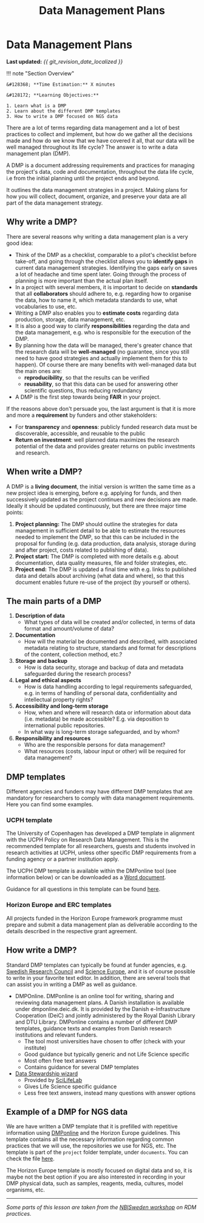 ﻿---
title: Data Management Plans
summary: A brief description of my document.
---

# Data Management Plans

**Last updated:** *{{ git_revision_date_localized }}*

!!! note "Section Overview"

    &#128368; **Time Estimation:** X minutes  

    &#128172; **Learning Objectives:**    
       
    1. Learn what is a DMP
    2. Learn about the different DMP templates
    3. How to write a DMP focused on NGS data

There are a lot of terms regarding data management and a lot of best practices to collect and implement, but how do we gather all the decisions made and how do we know that we have covered it all, that our data will be well managed throughout its life cycle? The answer is to write a data management plan (DMP).

A DMP is a document addressing requirements and practices for managing the project's data, code and documentation, throughout the data life cycle, i.e from the initial planning until the project ends and beyond.

It outlines the data management strategies in a project. Making plans for how you will collect, document, organize, and preserve your data are all part of the data management strategy.

## Why write a DMP?

There are several reasons why writing a data management plan is a very good idea:

* Think of the DMP as a checklist, comparable to a pilot's checklist before take-off, and going through the checklist allows you to **identify gaps** in current data management strategies. Identifying the gaps early on saves a lot of headache and time spent later. Going through the process of planning is more important than the actual plan itself.
* In a project with several members, it is important to decide on **standards** that all **collaborators** should adhere to, e.g. regarding how to organise the data, how to name it, which metadata standards to use, what vocabularies to use, etc.
* Writing a DMP also enables you to **estimate costs** regarding data production, storage, data management, etc.
* It is also a good way to clarify **responsibilities** regarding the data and the data management, e.g. who is responsible for the execution of the DMP.
* By planning how the data will be managed, there's greater chance that the research data will be **well-managed** (no guarantee, since you still need to have good strategies and actually implement them for this to happen). Of course there are many benefits with well-managed data but the main ones are:
    * **reproducibility**, so that the results can be verified
    * **reusability**, so that this data can be used for answering other scientific questions, thus reducing redundancy
* A DMP is the first step towards being **FAIR** in your project.

If the reasons above don't persuade you, the last argument is that it is more and more a **requirement** by funders and other stakeholders:

* For **transparency** and **openness**: publicly funded research data must be discoverable, accessible, and reusable to the public
* **Return on investment**: well planned data maximizes the research potential of the data and provides greater returns on public investments and research.

## When write a DMP?

A DMP is a **living document**, the initial version is written the same time as a new project idea is emerging, before e.g. applying for funds, and then successively updated as the project continues and new decisions are made. Ideally it should be updated continuously, but there are three major time points:

1. **Project planning:** The DMP should outline the strategies for data management in sufficient detail to be able to estimate the resources needed to implement the DMP, so that this can be included in the proposal for funding (e.g. data production, data analysis, storage during and after project, costs related to publishing of data).
2. **Project start:** The DMP is completed with more details e.g. about documentation, data quality measures, file and folder strategies, etc.
3. **Project end:** The DMP is updated a final time with e.g. links to published data and details about archiving (what data and where), so that this document enables future re-use of the project (by yourself or others).

## The main parts of a DMP

1. **Description of data**
    * What types of data will be created and/or collected, in terms of data format and amount/volume of data?
2. **Documentation**
    * How will the material be documented and described, with associated metadata relating to structure, standards and format for descriptions of the content, collection method, etc.?
3. **Storage and backup**
    * How is data security, storage and backup of data and metadata safeguarded during the research process?
4. **Legal and ethical aspects**
    * How is data handling according to legal requirements safeguarded, e.g. in terms of handling of personal data, confidentiality and intellectual property rights?
5. **Accessibility and long-term storage**
    * How, when and where will research data or information about data (i.e. metadata) be made accessible? E.g. via deposition to international public repositories.
    * In what way is long-term storage safeguarded, and by whom?
6. **Responsibility and resources**
    * Who are the responsible persons for data management?
    * What resources (costs, labour input or other) will be required for data management?

## DMP templates

Different agencies and funders may have different DMP templates that are mandatory for researchers to comply with data management requirements. Here you can find some examples.

### UCPH template

The University of Copenhagen has developed a DMP template in alignment with the UCPH Policy on Research Data Manage​ment. This is the recommended template for all researchers, guests and students involved in research activities at UCPH, unless other specific DMP requirements from a funding agency or a partner institution apply.

The UCPH DMP template is available within the DMPonline tool (see information below) or can be downloaded as a [Word document](https://kunet.ku.dk/work-areas/research/data/data-management-plans/Documents/UCPH%20Data%20Management%20Plan%20Template%20v2.1.docx).

Guidance for all questions in this template can be found [here](https://kunet.ku.dk/work-areas/research/data/data-management-plans/Documents/Guidelines%20for%20UCPH's%20data%20management%20plan%20template%20v2.1.pdf).

### Horizon Europe and ERC templates

All projects funded in the Horizon Europe framework programme must prepare and submit a data management plan as deliverable according to the details described in the respective grant agreement.

## How write a DMP?

Standard DMP templates can typically be found at funder agencies, e.g. [Swedish Research Council](https://www.vr.se/english/applying-for-funding/requirements-terms-and-conditions/producing-a-data-management-plan/data-management-plan-template.html) and [Science Europe](https://www.scienceeurope.org/media/jezkhnoo/se_rdm_practical_guide_final.pdf), and it is of course possible to write in your favorite text editor. In addition, there are several tools that can assist you in writing a DMP as well as guidance.

* DMPOnline. DMPonline is an online tool for writing, sharing and reviewing data management plans. A Danish installation is available under dmponline.deic.dk. It is provided by the Danish e-Infrastructure Cooperation (DeiC) and jointly administered by the Royal Danish Library and DTU Library. DMPonline contains a number of different DMP templates, guidance texts and examples from Danish research institutions and relevant funders.
    * The tool most universities have chosen to offer (check with your institute)
    * Good guidance but typically generic and not Life Science specific
    * Most often free text answers
    * Contains guidance for several DMP templates
* [Data Stewardship wizard](http://dsw.scilifelab.se/)
    * Provided by [SciLifeLab](https://www.scilifelab.se)
    * Gives Life Science specific guidance
    * Less free text answers, instead many questions with answer options

## Example of a DMP for NGS data

We are have written a DMP template that it is prefilled with repetitive information using [DMPonline](https://dmponline.deic.dk/) and the Horizon Europe guidelines. This template contains all the necessary information regarding common practices that we will use, the repositories we use for NGS, etc. The template is part of the `project` folder template, under `documents`. You can check the file [here](https://github.com/brickmanlab/ngs-template/blob/master/project/%7B%7B%20cookiecutter.project%20%7D%7D/documents/Non-sensitive_NGS_research_project_template.docx).

The Horizon Europe template is mostly focused on digital data and so, it is maybe not the best option if you are also interested in recording in your DMP physical data, such as samples, reagents, media, cultures, model organisms, etc.

***

*Some parts of this lesson are taken from the [NBISweden workshop](https://uppsala.instructure.com/courses/48087/pages/introduction-to-data-management-practices) on RDM practices.*
